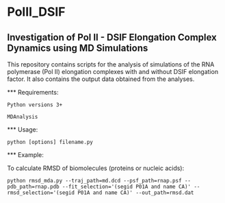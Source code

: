 # PolII_DSIF
## Investigation of Pol II - DSIF Elongation Complex Dynamics using MD Simulations
This repository contains scripts for the analysis of simulations of the RNA polymerase (Pol II) elongation complexes with and without DSIF elongation factor. It also contains the output data obtained from the analyses.

*** Requirements:
```
Python versions 3+

MDAnalysis
```
*** Usage:
```
python [options] filename.py
```
*** Example:

To calculate RMSD of biomolecules (proteins or nucleic acids):
```
python rmsd_mda.py --traj_path=md.dcd --psf_path=rnap.psf --pdb_path=rnap.pdb --fit_selection='(segid P01A and name CA)' --rmsd_selection='(segid P01A and name CA)' --out_path=rmsd.dat
```
